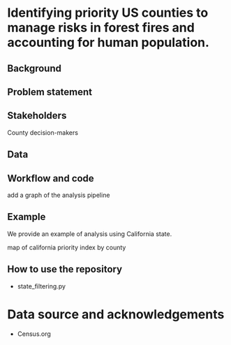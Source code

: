 # Identifying priority US counties to manage risks in forest fires and accounting for human population.

## Background

## Problem statement

## Stakeholders
County decision-makers

## Data


## Workflow and code
add a graph of the analysis pipeline

## Example
We provide an example of analysis using California state. 

map of california priority index by county 

## How to use the repository
- state_filtering.py

# Data source and acknowledgements
- Census.org
